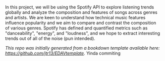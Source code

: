In this project, we will be using the Spotify API to explore listening trends globally and analyze the composition and features of songs across genres and artists. We are keen to understand how technical music features influence popularity and we aim to compare and contrast the composition of various genres. Spotify has defined and quantified metrics such as "danceability", "energy", and "loudness", and we hope to extract interesting trends out of all of the noise (pun intended).

*This repo was initially generated from a bookdown template available here: https://github.com/jtr13/EDAVtemplate.*
Yinda commiting